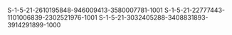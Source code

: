 S-1-5-21-2610195848-946009413-3580007781-1001
S-1-5-21-22777443-1101006839-2302521976-1001
S-1-5-21-3032405288-3408831893-3914291899-1000
